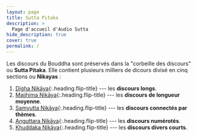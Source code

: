 ```yaml
---
layout: page
title: Sutta Pitaka
description: >
  Page d'accueil d'Audio Sutta
hide_description: true
cover: true
permalink: /
---
```


Les discours du Bouddha sont préservés dans la "corbeille des discours" ou **Sutta Pitaka**. Elle contient plusieurs milliers de dicours divisé en cinq sections ou **Nikayas** :

1. [Dīgha Nikāya](/Digha-Nikaya){:.heading.flip-title} --- les **discours longs**.
2. [Majjhima Nikāya](/Majjhima-Nikaya){:.heading.flip-title} --- les **discours de longueur moyenne**.
3. [Samyutta Nikāya](/Samyutta-Nikaya){:.heading.flip-title} --- les **discours connectés par thèmes**.
4. [Anguttara Nikāya](/Anguttara-Nikaya){:.heading.flip-title} --- les **discours numérotés**.
5. [Khuddaka Nikāya](/Khuddaka-Nikaya){:.heading.flip-title} --- les **discours divers courts**.


